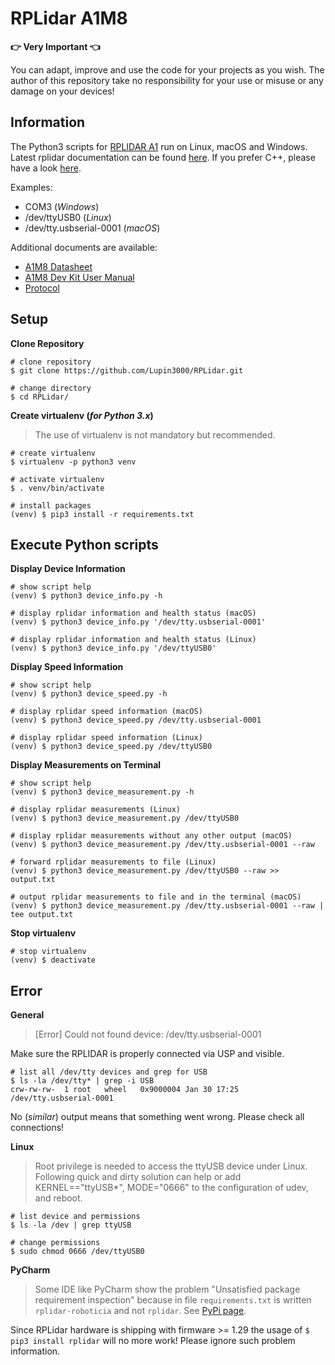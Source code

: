 # RPLidar A1M8

**:point_right: Very Important :point_left:**

You can adapt, improve and use the code for your projects as you wish. The author of this repository take no responsibility for your use or misuse or any damage on your devices!

## Information

The Python3 scripts for [RPLIDAR A1](https://www.slamtec.com/en/Lidar/A1) run on Linux, macOS and Windows. 
Latest rplidar documentation can be found [here](https://rplidar.readthedocs.io/en/latest/). 
If you prefer C++, please have a look [here](https://github.com/slamtec/rplidar_sdk).

Examples:

- COM3 (_Windows_)
- /dev/ttyUSB0 (_Linux_)
- /dev/tty.usbserial-0001 (_macOS_)

Additional documents are available:

- [A1M8 Datasheet](https://bucket-download.slamtec.com/d1e428e7efbdcd65a8ea111061794fb8d4ccd3a0/LD108_SLAMTEC_rplidar_datasheet_A1M8_v3.0_en.pdf)
- [A1M8 Dev Kit User Manual](https://bucket-download.slamtec.com/269e60a69933dffb1067a2ee3405f2918168064a/LM108_SLAMTEC_rplidarkit_usermanual_A1M8_v2.1_en.pdf)
- [Protocol](https://bucket-download.slamtec.com/f010c72be308cdc618e91746d643278185ed02b2/LR001_SLAMTEC_rplidar_protocol_v2.2_en.pdf)

## Setup

**Clone Repository**

```shell
# clone repository
$ git clone https://github.com/Lupin3000/RPLidar.git

# change directory
$ cd RPLidar/
```

**Create virtualenv (_for Python 3.x_)**

> The use of virtualenv is not mandatory but recommended.

```shell
# create virtualenv
$ virtualenv -p python3 venv

# activate virtualenv
$ . venv/bin/activate

# install packages
(venv) $ pip3 install -r requirements.txt 
```

## Execute Python scripts

**Display Device Information**

```shell
# show script help
(venv) $ python3 device_info.py -h

# display rplidar information and health status (macOS)
(venv) $ python3 device_info.py '/dev/tty.usbserial-0001'

# display rplidar information and health status (Linux)
(venv) $ python3 device_info.py '/dev/ttyUSB0'
```

**Display Speed Information**

```shell
# show script help
(venv) $ python3 device_speed.py -h

# display rplidar speed information (macOS)
(venv) $ python3 device_speed.py /dev/tty.usbserial-0001

# display rplidar speed information (Linux)
(venv) $ python3 device_speed.py /dev/ttyUSB0
```

**Display Measurements on Terminal**

```shell
# show script help
(venv) $ python3 device_measurement.py -h

# display rplidar measurements (Linux)
(venv) $ python3 device_measurement.py /dev/ttyUSB0

# display rplidar measurements without any other output (macOS)
(venv) $ python3 device_measurement.py /dev/tty.usbserial-0001 --raw

# forward rplidar measurements to file (Linux)
(venv) $ python3 device_measurement.py /dev/ttyUSB0 --raw >> output.txt

# output rplidar measurements to file and in the terminal (macOS)
(venv) $ python3 device_measurement.py /dev/tty.usbserial-0001 --raw | tee output.txt
```

**Stop virtualenv**

```shell
# stop virtualenv
(venv) $ deactivate
```

## Error

**General**

> [Error] Could not found device: /dev/tty.usbserial-0001

Make sure the RPLIDAR is properly connected via USP and visible.

```shell
# list all /dev/tty devices and grep for USB
$ ls -la /dev/tty* | grep -i USB
crw-rw-rw-  1 root   wheel   0x9000004 Jan 30 17:25 /dev/tty.usbserial-0001
```

No (_similar_) output means that something went wrong. Please check all connections!

**Linux**

> Root privilege is needed to access the ttyUSB device under Linux. Following quick and dirty solution can help or add KERNEL=="ttyUSB*", MODE="0666" to the configuration of udev, and reboot.

```shell
# list device and permissions
$ ls -la /dev | grep ttyUSB

# change permissions
$ sudo chmod 0666 /dev/ttyUSB0
```

**PyCharm**

> Some IDE like PyCharm show the problem "Unsatisfied package requirement inspection" because in file `requirements.txt` is written `rplidar-roboticia` and not `rplidar`. See [PyPi page](https://pypi.org/project/rplidar-roboticia/).

Since RPLidar hardware is shipping with firmware >= 1.29 the usage of `$ pip3 install rplidar` will no more work! Please ignore such problem information.
